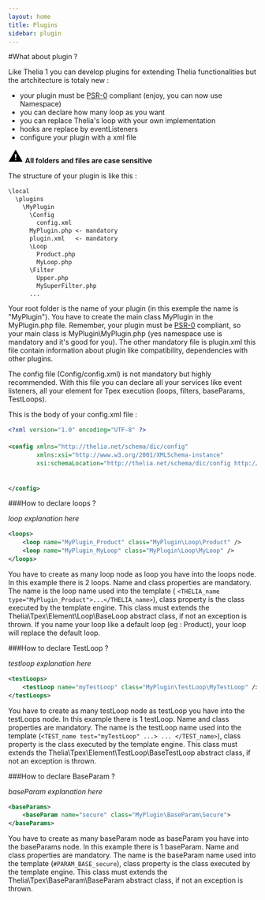 ```yaml
---
layout: home
title: Plugins
sidebar: plugin
---
```


#What about plugin ?

Like Thelia 1 you can develop plugins for extending Thelia functionalities but the artchitecture is totaly new :

* your plugin must be [PSR-0](https://github.com/php-fig/fig-standards/blob/master/accepted/PSR-0.md) compliant (enjoy, you can now use Namespace)
* you can declare how many loop as you want
* you can replace Thelia's loop with your own implementation
* hooks are replace by eventListeners
* configure your plugin with a xml file

![caution](/img/caution.png) **All folders and files are case sensitive**

The structure of your plugin is like this :

```
\local
  \plugins
    \MyPlugin
      \Config
        config.xml
      MyPlugin.php <- mandatory
      plugin.xml   <- mandatory
      \Loop
        Product.php
        MyLoop.php
      \Filter
        Upper.php
        MySuperFilter.php
      ...
```

Your root folder is the name of your plugin (in this exemple the name is "MyPlugin"). You have to create the main
class MyPlugin in the MyPlugin.php file. Remember, your plugin must be [PSR-0](https://github.com/php-fig/fig-standards/blob/master/accepted/PSR-0.md) compliant, so your main class is MyPlugin\MyPlugin.php (yes
 namespace use is mandatory and it's good for you). The other mandatory file is plugin.xml this file contain
 information about plugin like compatibility, dependencies with other plugins.

 The config file (Config/config.xml) is not mandatory but highly recommended. With this file you can declare all your
  services like event listeners, all your element for Tpex execution (loops, filters, baseParams, TestLoops).

<span id="config">This is the body of your config.xml file :</span>

```xml
<?xml version="1.0" encoding="UTF-8" ?>

<config xmlns="http://thelia.net/schema/dic/config"
        xmlns:xsi="http://www.w3.org/2001/XMLSchema-instance"
        xsi:schemaLocation="http://thelia.net/schema/dic/config http://thelia.net/schema/dic/config/thelia-1.0.xsd">


</config>
```

###How to declare loops ?

*loop explanation here*

```xml
<loops>
    <loop name="MyPlugin_Product" class="MyPlugin\Loop\Product" />
    <loop name="MyPlugin_MyLoop" class="MyPlugin\Loop\MyLoop" />
</loops>
```

You have to create as many loop node as loop you have into the loops node. In this example there is 2 loops. Name and
class properties are mandatory. The name is the loop name used into the template ( ```<THELIA_name
type="MyPlugin_Product">...</THELIA_name>```), class property is the class executed by the template engine. This
class must extends the Thelia\Tpex\Element\Loop\BaseLoop abstract class, if not an exception is thrown.
If you name your loop like a default loop (eg : Product), your loop will replace the default loop.

###How to declare TestLoop ?

*testloop explanation here*

```xml
<testLoops>
    <testLoop name="myTestLoop" class="MyPlugin\TestLoop\MyTestLoop" />
</testLoops>
```

You have to create as many testLoop node as testLoop you have into the testLoops node. In this example there is 1
testLoop. Name and class properties are mandatory. The name is the testLoop name used into the template
(```<TEST_name test="myTestLoop" ...> ... </TEST_name>```), class property is the class executed by the template
engine. This class must extends the Thelia\Tpex\Element\TestLoop\BaseTestLoop abstract class,
if not an exception is thrown.

###How to declare BaseParam ?

*baseParam explanation here*

```xml
<baseParams>
    <baseParam name="secure" class="MyPlugin\BaseParam\Secure">
</baseParams>
```

You have to create as many baseParam node as baseParam you have into the baseParams node. In this example there is 1
baseParam. Name and class properties are mandatory. The name is the baseParam name used into the template
(```#PARAM_BASE_secure```), class property is the class executed by the template
engine. This class must extends the Thelia\Tpex\BaseParam\BaseParam abstract class,
if not an exception is thrown.
